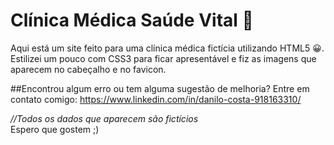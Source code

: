 # Clínica Médica Saúde Vital 🏥
Aqui está um site feito para uma clínica médica fictícia utilizando HTML5 😀. Estilizei um pouco com CSS3 para ficar apresentável e fiz as imagens que aparecem no cabeçalho e no favicon. 

##Encontrou algum erro ou tem alguma sugestão de melhoria? Entre em contato comigo: 
https://www.linkedin.com/in/danilo-costa-918163310/

_//Todos os dados que aparecem são fictícios_ <br>
Espero que gostem ;)
